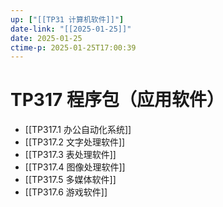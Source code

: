 ```yaml
---
up: ["[[TP31 计算机软件]]"]
date-link: "[[2025-01-25]]"
date: 2025-01-25
ctime-p: 2025-01-25T17:00:39
---
```


# TP317 程序包（应用软件）

- [[TP317.1 办公自动化系统]]
- [[TP317.2 文字处理软件]]
- [[TP317.3 表处理软件]]
- [[TP317.4 图像处理软件]]
- [[TP317.5 多媒体软件]]
- [[TP317.6 游戏软件]]
